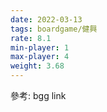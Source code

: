 ```yaml
---
date: 2022-03-13
tags: boardgame/健興
rate: 8.1
min-player: 1
max-player: 4
weight: 3.68
---
```


參考: bgg link